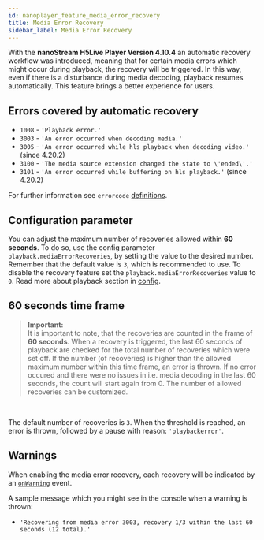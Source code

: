 ```yaml
---
id: nanoplayer_feature_media_error_recovery
title: Media Error Recovery
sidebar_label: Media Error Recovery
---
```


With the **nanoStream H5Live Player Version 4.10.4** an automatic recovery workflow was introduced, meaning that for certain media errors which might occur during playback, the recovery will be triggered.  In this way, even if there is a disturbance during media decoding, playback resumes automatically. This feature brings a better experience for users.

## Errors covered by automatic recovery

- `1008` - `'Playback error.'`
- `3003` - `'An error occurred when decoding media.'`
- `3005` - `'An error occurred while hls playback when decoding video.'` (since 4.20.2)
- `3100` - `'The media source extension changed the state to \'ended\'.'`
- `3101` - `'An error occurred while buffering on hls playback.'` (since 4.20.2)

For further information see `errorcode` [definitions](https://docs.nanocosmos.de/docs/nanoplayer/nanoplayer_api#nanoplayererrorcode--codenumbercode).

## Configuration parameter

You can adjust the maximum number of recoveries allowed within **60 seconds**. To do so, use the config parameter `playback.mediaErrorRecoveries`,
by setting the value to the desired number. Remember that the default value is `3`, which is recommended to use. To disable the recovery feature set the `playback.mediaErrorRecoveries` value to `0`.
Read more about playback section in [config](https://docs.nanocosmos.de/docs/nanoplayer/nanoplayer_api#nanoplayerconfig--codeobjectcode).

## 60 seconds time frame

> **Important:** <br>
>It is important to note, that the recoveries are counted in the frame of **60 seconds**.
When a recovery is triggered, the last 60 seconds of playback are checked for the total number of recoveries which were set off. If the number (of recoveries) is higher than the allowed maximum number within this time frame, an error is thrown. If no error occured and there were no issues in i.e. media decoding in the last 60 seconds, the count will start again from 0. The number of allowed recoveries can be customized.
<br>

The default number of recoveries is `3`. When the threshold is reached, an error is thrown, followed by a pause with reason: `'playbackerror'`.

## Warnings

When enabling the media error recovery, each recovery will be indicated by an [`onWarning`](https://docs.nanocosmos.de/docs/nanoplayer/nanoplayer_api#onwarning) event.

A sample message which you might see in the console when a warning is thrown:

- `'Recovering from media error 3003, recovery 1/3 within the last 60 seconds (12 total).'`

